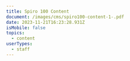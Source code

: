 ```yaml
---
title: Spiro 100 Content
document: /images/cms/spiro100-content-1-.pdf
date: 2023-11-21T16:23:28.931Z
isMobile: false
topics:
  - content
userTypes:
  - staff
---
```


